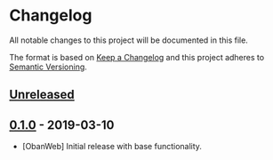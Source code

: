 # Changelog

All notable changes to this project will be documented in this file.

The format is based on [Keep a Changelog](http://keepachangelog.com/en/1.0.0/)
and this project adheres to [Semantic Versioning](http://semver.org/spec/v2.0.0.html).

## [Unreleased]

## [0.1.0] - 2019-03-10

- [ObanWeb] Initial release with base functionality.

[Unreleased]: https://github.com/sorentwo/oban_web/compare/v0.1.0...HEAD
[0.1.0]: https://github.com/sorentwo/oban_web/compare/d8d4e31...v0.1.0
